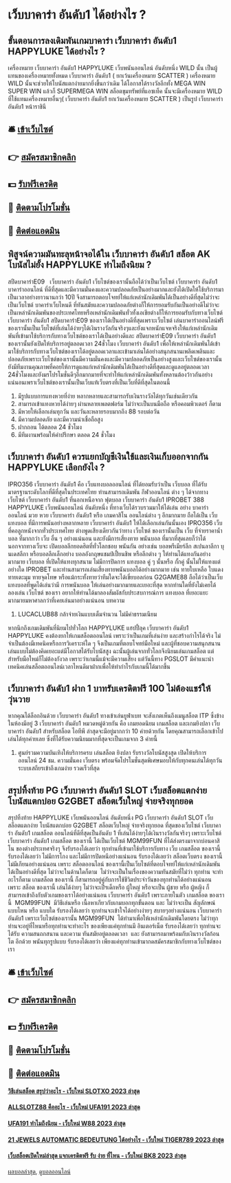 # เว็บบาคาร่า อันดับ1 ได้อย่างไร ?
## ขั้นตอนการลงเดิมพันเกมบาคาร่า เว็บบาคาร่า อันดับ1 HAPPYLUKE ได้อย่างไร ?
เครื่องหมาย เว็บบาคาร่า อันดับ1 HAPPYLUKE เว็บพนันออนไลน์ อันดับหนึ่ง WILD นั้น เป็นผู้แทนของเครื่องหมายทั้งหมด เว็บบาคาร่า อันดับ1 ( ยกเว้นเครื่องหมาย SCATTER ) เครื่องหมาย WILD นั้นจะช่วยให้โบนัสแตกง่ายมากยิ่งขึ้นกว่าเดิม ได้โอกาสได้รางวัลอีกทั้ง MEGA WIN SUPER WIN แล้วก็ SUPERMEGA WIN
สล็อตขุมทรัพย์ที่แอซเท็ค นั้นจะมีเครื่องหมาย WILD ที่ใช้แทนเครื่องหมายอื่นๆ( เว็บบาคาร่า อันดับ1 ยกเว้นเครื่องหมาย SCATTER ) เป็นรูป เว็บบาคาร่า อันดับ1 หน้าราชินี

## 🛎 [เข้าเว็บไซต์](https://bit.ly/3SdLNi2)
## 👉 [สมัครสมาชิกคลิก](https://bit.ly/3SdLNi2)
## 💵 [รับฟรีเครดิต](https://bit.ly/3dyRKHj)
## 👑 [ติดตามโปรโมชั่น](https://bit.ly/3dyRKHj)
## 📱 [ติดต่อแอดมิน](https://bit.ly/3dyRKHj)

## พิสูจน์ความมันทะลุหน้าจอได้ใน เว็บบาคาร่า อันดับ1 สล็อต AK โบนัสไม่ยั้ง HAPPYLUKE ทำไมถึงนิยม ?
สปีดบาคาร่าE09   เว็บบาคาร่า อันดับ1 เว็บไซต์ของเรานั้นถือได้ว่าเป็นเว็บไซต์ เว็บบาคาร่า อันดับ1 บาคาร่าออนไลน์ ที่ดีที่สุดและมีความมั่นคงและความปลอดภัยเป็นอย่างมากและยังได้เปิดให้ใช้บริการมาเป็นเวลาอย่างยาวนานกว่า 10ปี จึงสามารถตอบโจทย์ให้แก่เหล่านักเดิมพันได้เป็นอย่างดีที่สุดไม่ว่าจะเป็นเว็บไซต์ บาคาร่าเว็บไหนดี ที่ทันสมัยและความปลอดภัยต่างก็ให้การยอมรับกันเป็นอย่างดีไม่ว่าจะเป็นเหล่านักเดิมพันของประเทศไทยหรือเหล่านักเดิมพันทั่วทั้งเอเชียต่างก็ให้การยอมรับกับทางเว็บไซต์ เว็บบาคาร่า อันดับ1 สปีดบาคาร่าE09 ของเราได้เป็นอย่างดีที่สุดเพราะเว็บไซต์ เล่นบาคาร่าออนไลน์ฟรี ของเรานั้นเป็นเว็บไซต์ที่เล่นได้ง่ายๆได้เงินรางวัลกันจริงๆและยังแจกหนักแจหจริงให้แก่เหล่านักเดิมพันที่เข้ามาใช้บริการกับทางเว็บไซต์ของเราได้เป็นอย่างดีและ สปีดบาคาร่าE09 เว็บบาคาร่า อันดับ1 ของเรานั้นยังเปิดให้บริการอยู่ตลอดเวลา 24ชั่วโมง เว็บบาคาร่า อันดับ1 เพื่อให้เหล่านักเดิมพันได้เข้ามาใช้บริการกับทางเว็บไซต์ของเราได้อยู่ตลอดเวลาและเข้ามาเล่นได้อย่างสนุกสนานเพลิดเพลินและปลอดภัยเพราะเว็บไซต์ของเรานั้นมีความมั่นคงและมีความปลอดภัยเป็นอย่างสูงและเว็บไซต์ของเรานั้นยังมีทีมงานคุณภาพที่คอยให้การดูแลแก่เหล่านักเดิมพันได้เป็นอย่างดีที่สุดและดูแลอยู่ตลอดเวลา 24ชั่วโมงและยังมรโปรโมชั่นดีๆอีกมากมายที่จะทำให้แก่เหล่านักเดิมพันทั้งหลานต้องว้าวกันอย่างแน่นอนเพราเว็บไซต์ของเรานั้นเป็นเว็บแท้เว็บตรงที่เป็นเว็บที่ดีที่สุดในตอนนี้
1. มีรูปแบบการแทงหวยที่ง่าย หลากหลายและสามารถรับเงินรางวัลได้ทุกวันเช่นเดียวกัน
2. สามารถเข้าแทงหวยได้ง่ายๆ ผ่านหลายเพลตฟอร์ม ไม่ว่าจะเป็นบนมือถือ หรือคอมพิวเตอร์ ก็ตาม
3. มีหวยให้เลือกเล่นทุกวัน และวันละหลายรอบมากถึง 88 รอบต่อวัน
4. มีความปลอดภัย และมีความน่าเชื่อถือสูง
5. ฝากถอน ได้ตลอด 24 ชั่วโมง
6. มีทีมงานพร้อมให้คำปรึกษา ตลอด 24 ชั่วโมง

## เว็บบาคาร่า อันดับ1 ควรแยกบัญชีเงินใช้และเงินเก็บออกจากกัน HAPPYLUKE เลือกยังไง ?
IPRO356 เว็บบาคาร่า อันดับ1 คือ เว็บแทงบอลออนไลน์ ที่ได้ยอมรับว่าเป็น เว็บบอล ที่ได้รับมาตรฐานระดับโลกที่ดีที่สุดในประเทศไทย ท่านสามารถเดิมพัน กีฬาออนไลน์ ต่าง ๆ ได้จากทาง เว็บไซต์ เว็บบาคาร่า อันดับ1 ที่นอกเหนือจาก ฟุตบอล เว็บบาคาร่า อันดับ1 IPROBET 388 HAPPYLUKE เว็บพนันออนไลน์ อันดับหนึ่ง ที่ทางเว็บได้รวบรวมมาให้ได้เล่น อย่าง บาคาร่าออนไลน์ มวย หวย เว็บบาคาร่า อันดับ1 หรือ เกมคาสิโน ออนไลน์ต่าง ๆ อีกมากมาย ถือได้เป็น เว็บ แทงบอล ที่มีการพนันอย่างหลากหลาย เว็บบาคาร่า อันดับ1 ให้ได้เลือกเล่นกันนั้นเอง IPRO356 เว็บที่คอลูกหนังจากทั่วประเทศไทย ต่างพูดเสียงเดียวกันว่าทาง เว็บไซต์ ของเรานั้นเป็น เว็บ ที่จ่ายราคาน้ำบอล ที่มากกว่า เว็บ อื่น ๆ อย่างแน่นอน และยังมีการเสี่ยงทาย พนันบอล ที่มากที่สุดเลยก็ว่าได้ นอกจากทางเว็บจะ เปิดบอลลีกยอดฮิตที่ทั่วโลกชอบ พนันกัน อย่างเช่น บอลพรีเมียร์ลีก สเปนลาลีกา บุนเดสลีกา หรือบอลลีกเล็กอย่าง บอลอังกฤษแชมป์เปี้ยนชิพ หรือลีกต่าง ๆ ให้ท่านได้แทงกันอย่างมากมาย เว็บบอล ที่เปิดให้แทงทุกสนาม ไม่มีการปิดการ แทงบอล คู่ ๆ นั้นหรือ กั้กคู่ นั้นไม่ให้แทงแต่อย่างใด IPROBET และท่านสามารถเล่นเสี่ยงทายพนันบอลได้อย่างมากมาย เช่น ทายใบเหลือ ใบแดง ทายเตะมุม ทายจุดโทษ หรือแม้กระทั้งทายว่าทีมใดจะได้เขี่ยบอลก่อน G2GAME88 ถือได้ว่าเป็นเว็บแทงบอลที่พูดได้เล่นว่ามี การพนันบอล ให้เล่นอย่างมากมายและเยอะที่สุด หากท่านใดที่ยังไม่เคยได้ลองเล่น เว็บไซต์ ของเรา อยากให้ท่านได้มาลองสัมผัสกับประสบการณ์การ แทงบอล ที่เยอะแยะมากมายมหาศาลกว่าที่เคยเล่นมาอย่างแน่นอน
บทความ
1. LUCACLUB88 กล้าจ่ายเงินแบบเต็มจำนวน ไม่มีค่าธรรมเนียม

หากนึกถึงเกมเดิมพันที่นิยมไปทั่วโลก HAPPYLUKE แฮปปี้ลุค เว็บบาคาร่า อันดับ1 HAPPYLUKE คงต้องยกให้เกมสล็อตออนไลน์ เพราะว่าเป็นเกมที่เล่นง่าย และสร้างกำไรได้จริง ไม่จำเป็นต้องมีเทคนิคหรือการวิเคราะห์ใด ๆ จึงเป็นเกมที่ตอบโจทย์มือใหม่ และผู้ที่ชอบความสนุกสนาน เล่นแบบไม่ต้องคิดเยอะแต่มีโอกาสได้รับโบนัสสูง ฉะนั้นผู้เล่นจากทั่วโลกจึงนิยมเล่นเกมสล็อต แต่สำหรับมือใหม่ก็ไม่ต้องกังวล เพราะว่าเกมนี้แม้จะมีความเสี่ยง แต่วันนี้ทาง PGSLOT มีคำแนะนำเทคนิคเล่นสล็อตออนไลน์เวลาไหนดีมาฝากเพื่อให้ทำกำไรกับเกมนี้ได้มากขึ้น

## เว็บบาคาร่า อันดับ1 ฝาก 1 บาทรับเครดิตฟรี 100 ไม่ต้องแชร์ให้วุ่นวาย
หากคุณได้ล็อกอินด้วย เว็บบาคาร่า อันดับ1 ทางเข้าเล่นยูฟ่าเบท จะสังเกตเห็นถึงเมนูสล็อต ITP ซึ่งข้างในห้องมีอยู่ 3 เว็บบาคาร่า อันดับ1 หมวดหมู่ด้วยกัน คือ เกมยอดนิยม เกมสล็อต และเกมยิงปลา เว็บบาคาร่า อันดับ1 สำหรับสล็อต ไอทีพี ล่าสุดจะมีอยู่มากกว่า 10 ค่ายด้วยกัน โดยคุณสามารถเลือกเข้าไปเล่นได้ทุกค่ายเลย ซึ่งที่ได้รับความนิยมมากที่สุดจะเป็นเกมจาก 3 ค่ายนี้
1. ศูนย์รวมความบันเทิงให้บริการครบ เล่นสล็อต ยิงปลา รับรางวัลโบนัสสูงสุด เปิดให้บริการออนไลน์ 24 ชม. ความมั่นคง เว็บตรง พร้อมจัดโปรโมชั่นสุดพิเศษมอบให้กับทุกคนเล่นได้ทุกวัน ระบบเสถียรเข้าถึงเกมง่าย รวดเร็วที่สุด

## สรุปทิ้งท้าย PG เว็บบาคาร่า อันดับ1 SLOT เว็บสล็อตแตกง่าย โบนัสแตกบ่อย G2GBET สล็อตเว็บใหญ่ จ่ายจริงทุกยอด
สรุปทิ้งท้าย HAPPYLUKE เว็บพนันออนไลน์ อันดับหนึ่ง PG เว็บบาคาร่า อันดับ1 SLOT เว็บสล็อตแตกง่าย โบนัสแตกบ่อย G2GBET สล็อตเว็บใหญ่ จ่ายจริงทุกยอด ที่สุดของเว็บไซต์ เว็บบาคาร่า อันดับ1 เกมสล็อต ออนไลน์ที่ดีที่สุดเป็นอันดับ 1 ที่เล่นได้ง่ายๆได้เงินรางวัลกันจริงๆ เพราะเว็บไซต์ เว็บบาคาร่า อันดับ1 เกมสล็อต ของเรานี้ ได้เป็นเว็บไซต์ MGM99FUN ที่ได้ส่งตรงมาจากบ่อนคาสิโน ของต่างประเทศจริงๆ จึงรับรองได้เลยว่า ทุกท่านที่เข้ามาใช้บริการกับทาง เว็บ เกมสล็อต ของเรานี้รับรองได้เลยว่า ไม่มีการโกง และไม่มีการปิดหนีอย่างแน่นอน รับรองได้เลยว่า สล็อตเว็บตรง ของเรานี้ ไม่มีเกียนอย่างแน่นอน เพราะ สล็อตออนไลน์ ของเรานี้เป็นเว็บไซต์ที่ตอบโจทย์ให้แก่เหล่านักเดิมพันได้เป็นอย่างดีที่สุด ไม่ว่าจะในด้านใดก็ตาม  ไม่ว่าจะเป็นในเรื่องของความทันสมัยที่ไม่ว่า ทุกท่าน จะทำอะไรก็ตาม เกมสล็อต ของเรานี้ ก็สามารถอยู่คู่กับการใช้ชีวิตประจำวันของทุกท่านได้อย่างแน่นอน เพราะ สล็อต ของเรานี้ เล่นได้ง่ายๆ ไม่ว่าจะเป็ฯเด็กหรือ ผู้ใหญ่ หรือจะเป็น ผู้ชาย หรือ ผู้หญิง ก็สามารถเข้าถึงกับตัวเกมของเราได้อย่างแน่นอน เว็บบาคาร่า อันดับ1 เพราะภายในตัว เกมสล็อต ของเรานี้  MGM99FUN  มีวิธีเล่นหรือ เนื้อหาเกียวกับเกมบอกทุกขั้นตอน และ ไม่ว่าจะเป็น สัญลักษณ์ แบบไหน หรือ แบบใด รับรองได้เลยว่า ทุกท่านจะเข้าใจได้อย่างง่ายๆ สบายๆอย่างแน่นอน เว็บบาคาร่า อันดับ1 เพราะเว็บไซต์ของเรานั้น MGM99FUN  ได้ทำมาเพื่อให้เหล่านักเดิมพันโดยตรง ไม่ว่าทุกท่านจะอยู่ที่ไหนหรือทุกท่านจะทำอะไร ของเพียงแค่ทุกท่านมี อินเตอร์เน็ต รับรองได้เลยว่า ทุกท่านจะได้รับ ความสนถกสนาน และความ ทันสมัยอยู่ตลอดเวลา  และ ยังสามารถมาพร้อมกับเงินรางวัลก้อนโต อีกด้วย พนันทุกรูปแบบ รับรองได้เลยว่า เพียงแค่ทุกท่านเข้ามากดสมัครสมาชิกกับทางเว็บไซต์ของเรา

## 🛎 [เข้าเว็บไซต์](https://bit.ly/3SdLNi2)
## 👉 [สมัครสมาชิกคลิก](https://bit.ly/3SdLNi2)
## 💵 [รับฟรีเครดิต](https://bit.ly/3dyRKHj)
## 👑 [ติดตามโปรโมชั่น](https://bit.ly/3dyRKHj)
## 📱 [ติดต่อแอดมิน](https://bit.ly/3dyRKHj)

#### [วิธีเล่นสล็อต สรุปว่าอะไร - เว็บใหม่ SLOTXO 2023 ล่าสุด](https://atom.io/themes/วิธีเล่นสล็อต%20สรุปว่าอะไร%20-%20เว็บใหม่%20slotxo%202023%20ล่าสุด)
#### [ALLSLOTZ88 คืออะไร - เว็บใหม่ UFA191 2023 ล่าสุด](https://atom.io/themes/allslotz88%20คืออะไร%20-%20เว็บใหม่%20ufa191%202023%20ล่าสุด)
#### [UFA191 ทำไมถึงนิยม - เว็บใหม่ W88 2023 ล่าสุด](https://atom.io/themes/ufa191%20ทำไมถึงนิยม%20-%20เว็บใหม่%20w88%202023%20ล่าสุด)
#### [21 JEWELS AUTOMATIC BEDEUTUNG ได้อย่างไร - เว็บใหม่ TIGER789 2023 ล่าสุด](https://atom.io/themes/21%20jewels%20automatic%20bedeutung%20ได้อย่างไร%20-%20เว็บใหม่%20tiger789%202023%20ล่าสุด)
#### [เว็บสล็อตเปิดใหม่ล่าสุด แจกเครดิตฟรี รับ ง่าย ที่ไหน - เว็บใหม่ BK8 2023 ล่าสุด](https://atom.io/themes/เว็บสล็อตเปิดใหม่ล่าสุด%20แจกเครดิตฟรี%20รับ%20ง่าย%20ที่ไหน%20-%20เว็บใหม่%20bk8%202023%20ล่าสุด)

[ผลบอลล่าสุด](https://siamsport.tv "ผลบอลล่าสุด"), [ดูบอลออนไลน์](https://siamsport.tv/ดูบอลสด "ดูบอลออนไลน์")
